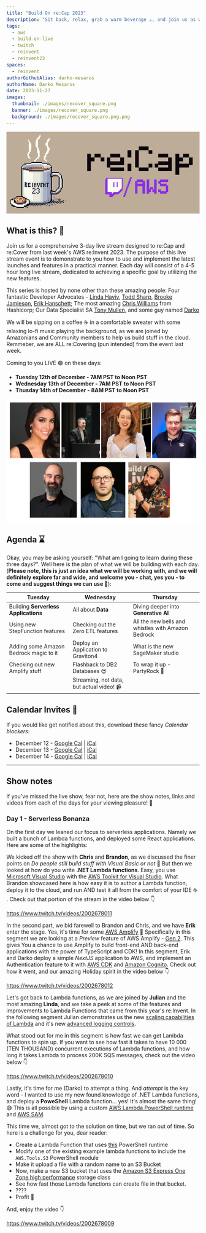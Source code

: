```yaml
---
title: "Build On re:Cap 2023"
description: "Sit back, relax, grab a warm beverage ☕️, and join us as we take some time to recover, recap and build things with the latest and greatest launches from AWS re:Invent 2023"
tags:
  - aws
  - build-on-live
  - twitch
  - reinvent
  - reinvent23
spaces:
  - reinvent
authorGithubAlias: darko-mesaros
authorName: Darko Mesaros
date: 2023-11-27
images:
  thumbnail: ./images/recover_square.png
  banner: ./images/recover_square.png
  background: ./images/recover_square.png.png
---
```


![re:Cap event banner](./images/recover_banner.png)

## What is this? 🤔

Join us for a comprehensive 3-day live stream designed to re:Cap and re:Cover from last week's AWS re:Invent 2023. The purpose of this live stream event is to demonstrate to you how to use and implement the latest launches and features in a practical manner. Each day will consist of a 4-5 hour long live stream, dedicated to achieving a specific goal by utilizing the new features. 

This series is hosted by none other than these amazing people: Four fantastic Developer Advocates - [Linda Haviv](https://twitter.com/lindavivah), [Todd Sharp](https://www.linkedin.com/in/toddrsharp/), [Brooke Jamieson](https://twitter.com/brooke_jamieson), [Erik Hanschett](https://www.linkedin.com/in/erikhanchett/); The most amazing [Chris Williams](https://twitter.com/mistwire) from Hashicorp; Our Data Specialist SA [Tony Mullen](https://www.linkedin.com/in/tony-mullen-8b05927/), and some guy named [Darko](https://www.linkedin.com/in/darko-mesaros/)

We will be sipping on a coffee ☕️ in a comfortable sweater with some relaxing lo-fi music playing the background, as we are joined by Amazonians and Community members to help us build stuff in the cloud. Remmeber, we are ALL re:Covering (pun intended) from the event last week.

Coming to you LIVE 🟣 on these days:
- **Tuesday 12th of December - 7AM PST to Noon PST**
- **Wednesday 13th of December - 7AM PST to Noon PST**
- **Thusday 14th of December - 8AM PST to Noon PST**

![Pictures of all the hosts of the show](./images/hosts.webp "Make sure to say hello to you favorite hosts: Linda, Todd, Brooke, Erik, Chris, Tony, and Darko")

## Agenda ⌛

Okay, you may be asking yourself: "What am I going to learn during these three days?". Well here is the plan of what we will be building with each day. (**Please note, this is just an idea what we will be working with, and we will definitely explore far and wide, and welcome you - chat, yes you - to come and suggest things we can use 💜**):

| Tuesday | Wednesday | Thursday |
|---|---|---|
| Building **Serverless Applications** | All about **Data**  | Diving deeper into **Generative AI**  |
| Using new StepFunction features | Checking out the Zero ETL features | All the new bells and whistles with Amazon Bedrock |
| Adding some Amazon Bedrock magic to it | Deploy an Application to Graviton4 | What is the new SageMaker studio |
| Checking out new Amplify stuff | Flashback to DB2 Databases 😍 | To wrap it up - PartyRock 🥳 |
| | Streaming, not data, but actual video! 📹 | |

## Calendar Invites 📅

If you would like get notified about this, download these fancy *Calendar blockers*: 
- December 12 - [Google Cal](https://www.google.com/calendar/render?action=TEMPLATE&text=AWS%20re%3AInvent%20re%3ACovery%202023&location=twitch.tv%2Faws&details=Sit%20back%2C%20relax%2C%20grab%20a%20warm%20beverage%20%E2%98%95%EF%B8%8F%2C%20and%20join%20us%20as%20we%20take%20some%20to%20recover%2C%20recap%20and%20build%20things%20with%20the%20latest%20and%20greatest%20launches%20from%20AWS%20re%3AInvent%202023.&dates=20231212T150000Z%2F20231212T200000Z) | [iCal](https://pages.awscloud.com/rs/112-TZM-766/images/EV_AWS-re-Invent-re-Covery-2023_Dec-2023.ics?version=0)
- December 13 - [Google Cal](https://www.google.com/calendar/render?action=TEMPLATE&text=AWS%20re%3AInvent%20re%3ACovery%202023&location=twitch.tv%2Faws&details=Sit%20back%2C%20relax%2C%20grab%20a%20warm%20beverage%20%E2%98%95%EF%B8%8F%2C%20and%20join%20us%20as%20we%20take%20some%20to%20recover%2C%20recap%20and%20build%20things%20with%20the%20latest%20and%20greatest%20launches%20from%20AWS%20re%3AInvent%202023.&dates=20231213T150000Z%2F20231213T200000Z) | [iCal](https://pages.awscloud.com/rs/112-TZM-766/images/EV_AWS-re-Invent-re-Covery-2023_Dec-2023_13Dec.ics?version=0)
- December 14 - [Google Cal](https://www.google.com/calendar/render?action=TEMPLATE&text=AWS%20re%3AInvent%20re%3ACovery%202023&location=twitch.tv%2Faws&details=Sit%20back%2C%20relax%2C%20grab%20a%20warm%20beverage%20%E2%98%95%EF%B8%8F%2C%20and%20join%20us%20as%20we%20take%20some%20to%20recover%2C%20recap%20and%20build%20things%20with%20the%20latest%20and%20greatest%20launches%20from%20AWS%20re%3AInvent%202023.&dates=20231214T160000Z%2F20231214T200000Z) | [iCal](https://pages.awscloud.com/rs/112-TZM-766/images/EV_AWS-re-Invent-re-Covery-2023_Dec-202314Dec.ics?version=0)


---

## Show notes

If you've missed the live show, fear not, here are the show notes, links and videos from each of the days for your viewing pleasure! 💜

### Day 1 - Serverless Bonanza

On the first day we leaned our focus to serverless applications. Namely we built a bunch of Lambda functions, and deployed some React applications. Here are some of the highlights:

We kicked off the show with **Chris** and **Brandon**, as we discussed the finer points on *Do people still build stuff with Visual Basic or not* 🤔 But then we looked at how do you write **.NET Lambda functions**. Easy, you use [Microsoft Visual Studio](https://visualstudio.microsoft.com/) with the [AWS Toolkit for Visual Studio](https://aws.amazon.com/visualstudio/?sc_channel=el&sc_campaign=livestreams&sc_content=build-on-live&sc_geo=mult&sc_country=mult&sc_outcome=acq). What Brandon showcased here is how easy it is to author a Lambda function, deploy it to the cloud, and run AND test it all from the comfort of your IDE ☕️ .  Check out that portion of the stream in the video below 👇

https://www.twitch.tv/videos/2002678011

In the second part, we bid farewell to Brandon and Chris, and we have **Erik** enter the stage. Yes, it's time for some [AWS Amplify](https://aws.amazon.com/amplify/) 🎉 Specifically in this segment we are looking at a *Preview* feature of AWS Amplify - [Gen 2](https://docs.amplify.aws/gen2/?sc_channel=el&sc_campaign=livestreams&sc_content=build-on-live&sc_geo=mult&sc_country=mult&sc_outcome=acq). This gives You a chance to use Amplify to build front-end AND back-end applications with the power of TypeScript and CDK! In this segment, Erik and Darko deploy a simple *NextJS* application to AWS, and implement an Authentication feature to it with [AWS CDK](https://aws.amazon.com/cdk/?sc_channel=el&sc_campaign=livestreams&sc_content=build-on-live&sc_geo=mult&sc_country=mult&sc_outcome=acq) and [Amazon Cognito](https://aws.amazon.com/cognito/?sc_channel=el&sc_campaign=livestreams&sc_content=build-on-live&sc_geo=mult&sc_country=mult&sc_outcome=acq). Check out how it went, and our amazing Holiday spirit in the video below 👇

https://www.twitch.tv/videos/2002678012

Let's got back to Lambda functions, as we are joined by **Julian** and the most amazing **Linda**, and we take a peek at some of the features and improvements to Lambda Functions that came from this year's re:Invent. In the following segment Julian demonstrates us the new [scaling capabilities of Lambda](https://aws.amazon.com/blogs/aws/aws-lambda-functions-now-scale-12-times-faster-when-handling-high-volume-requests/?sc_channel=el&sc_campaign=livestreams&sc_content=build-on-live&sc_geo=mult&sc_country=mult&sc_outcome=acq) and it's new [advanced logging controls](https://aws.amazon.com/blogs/compute/introducing-advanced-logging-controls-for-aws-lambda-functions/?sc_channel=el&sc_campaign=livestreams&sc_content=build-on-live&sc_geo=mult&sc_country=mult&sc_outcome=acq).

What stood out for me in this segment is how fast we can get Lambda functions to spin up. If you want to see how fast it takes to have 10 000 (TEN THOUSAND) concurrent executions of Lambda functions, and how long it takes Lambda to process 200K SQS messages, check out the video below 👇

https://www.twitch.tv/videos/2002678010

Lastly, it's time for me (Darko) to attempt a thing. And *attempt* is the key word - I wanted to use my new found knowledge of .NET Lambda functions, and deploy a **PoweShell** Lambda function... yes! It's almost the same thing! 😅 This is all possible by using a custom [AWS Lambda PowerShell runtime](https://github.com/awslabs/aws-lambda-powershell-runtime) and [AWS SAM](https://github.com/awslabs/aws-lambda-powershell-runtime). 

This time we, almost got to the solution on time, but we ran out of time. So here is a challenge for you, dear reader:

- Create a Lambda Function that uses [this](https://github.com/awslabs/aws-lambda-powershell-runtime) PowerShell runtime
- Modify one of the existing example lambda functions to include the `AWS.Tools.S3` PowerShell module
- Make it upload a file with a random name to an S3 Bucket
- Now, make a new S3 bucket that uses the [Amazon S3 Express One Zone high performance](https://aws.amazon.com/blogs/aws/new-amazon-s3-express-one-zone-high-performance-storage-class/?sc_channel=el&sc_campaign=livestreams&sc_content=build-on-live&sc_geo=mult&sc_country=mult&sc_outcome=acq) storage class
- See how fast those Lambda functions can create file in that bucket.
- ????
- Profit 🥳

And, enjoy the video 👇

https://www.twitch.tv/videos/2002678009

